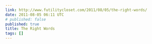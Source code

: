 ```yaml
---
link: http://www.futilitycloset.com/2011/08/05/the-right-words/
date: 2011-08-05 06:11 UTC
# published: false
published: true
title: The Right Words
tags: []
---
```



